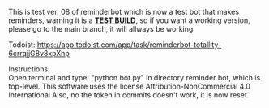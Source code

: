 This is test ver. 08 of reminderbot which is now a test bot that makes reminders, warning it is a <ins>**TEST BUILD**</ins>, so if you want a working version, please go to the main branch, it will allways be working.  
  
Todoist: https://app.todoist.com/app/task/reminderbot-totallity-6crrqjjG8v8xpXhp  
  
Instructions:  
Open terminal and type: "python bot.py" in directory reminder bot, which is top-level.
This software uses the license Attribution-NonCommercial 4.0 International
Also, no the token in commits doesn't work, it is now reset.  
